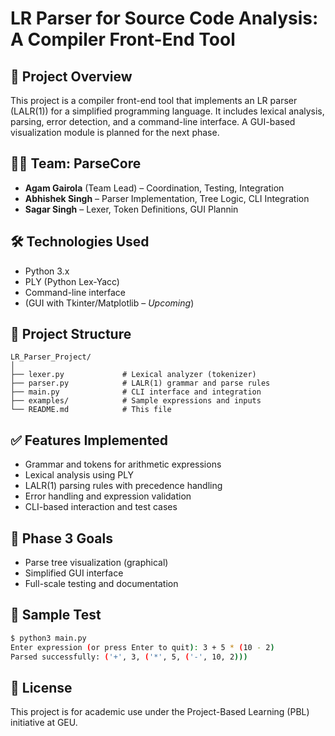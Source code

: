 
# LR Parser for Source Code Analysis: A Compiler Front-End Tool

## 📌 Project Overview
This project is a compiler front-end tool that implements an LR parser (LALR(1)) for a simplified programming language. It includes lexical analysis, parsing, error detection, and a command-line interface. A GUI-based visualization module is planned for the next phase.

## 👨‍💻 Team: ParseCore
- **Agam Gairola** (Team Lead) – Coordination, Testing, Integration
- **Abhishek Singh** – Parser Implementation, Tree Logic, CLI Integration
- **Sagar Singh** – Lexer, Token Definitions, GUI Plannin

## 🛠️ Technologies Used
- Python 3.x
- PLY (Python Lex-Yacc)
- Command-line interface
- (GUI with Tkinter/Matplotlib – *Upcoming*)

## 📁 Project Structure
```
LR_Parser_Project/
│
├── lexer.py             # Lexical analyzer (tokenizer)
├── parser.py            # LALR(1) grammar and parse rules
├── main.py              # CLI interface and integration
├── examples/            # Sample expressions and inputs
└── README.md            # This file
```

## ✅ Features Implemented
- Grammar and tokens for arithmetic expressions
- Lexical analysis using PLY
- LALR(1) parsing rules with precedence handling
- Error handling and expression validation
- CLI-based interaction and test cases

## 🚧 Phase 3 Goals
- Parse tree visualization (graphical)
- Simplified GUI interface
- Full-scale testing and documentation

## 🧪 Sample Test
```bash
$ python3 main.py
Enter expression (or press Enter to quit): 3 + 5 * (10 - 2)
Parsed successfully: ('+', 3, ('*', 5, ('-', 10, 2)))
```

## 📝 License
This project is for academic use under the Project-Based Learning (PBL) initiative at GEU.
